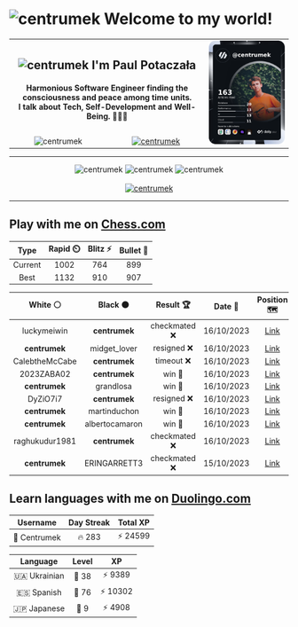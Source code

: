 <h1>
  <img
    src="https://emojis.slackmojis.com/emojis/images/1531849430/4246/blob-sunglasses.gif"
    width="30"
    alt="centrumek"
  />
  Welcome to my world!
</h1>

<table>
  <tbody>
    <tr>
      <td align="center" width="70%" colspan="2">
        <h2>
          <img
            src="https://raw.githubusercontent.com/MartinHeinz/MartinHeinz/master/wave.gif"
            width="30px"
            alt="centrumek"
          />
          I'm Paul Potaczała
        </h2>
        <h4>
          Harmonious Software Engineer finding the consciousness and peace among time units.
          <br/>
          I talk about Tech, Self-Development and Well-Being. 🌿🧘🚀
        </h4>
      </td>
      <td width="30%" rowspan="2">
        <a href="https://app.daily.dev/centrumek">
          <img
            src="./devcard.png"
            alt="centrumek"
          />
        </a>
      </td>
    </tr>
    <tr align="center">
      <td>
        <img
          src="https://komarev.com/ghpvc/?username=centrumek&label=visitors&color=0e75b6&style=flat"
          alt="centrumek"
        >
      </td>
      <td>
        <a href="https://stackoverflow.com/users/14496012/centrumek">
          <img
            src="https://stackoverflow.com/users/flair/14496012.png?theme=dark"
            alt="centrumek"
          >
        </a>
      </td>
    </tr>
  </tbody>
</table>

---
<div align="center">
  <img 
    src="https://github-readme-stats.vercel.app/api?username=centrumek&show_icons=true&count_private=true&theme=dark&hide_border=true&hide=issues,contribs&bg_color=00000000"
    alt="centrumek"
  />
  <img
    src="https://github-readme-stats.vercel.app/api/top-langs/?username=centrumek&layout=compact&hide_border=true&theme=dark&bg_color=00000000&langs_count=6&exclude_repo=air-statistic-app"
    alt="centrumek"
  />
  <img 
    src="https://github-readme-streak-stats.herokuapp.com?user=centrumek&theme=dark&hide_border=true&background=FFFFFF00"
    alt="centrumek"
  />
  <br/>
  <br/>
  <a href="https://www.buymeacoffee.com/centrumek">
    <img
      src="https://cdn.buymeacoffee.com/buttons/v2/default-orange.png"
      height="50"
      width="210"
      alt="centrumek"
    />
  </a>
</div>

---

## Play with me on [Chess.com](https://www.chess.com/member/centrumek)

<div align="center">
<!--START_SECTION:chessStats-->
<!-- Automatically generated with https://github.com/Balastrong/chess-stats-action -->

| Type | Rapid ⏲️ | Blitz ⚡ | Bullet 🔫 |
|:---:|:---:|:---:|:---:|
| Current | 1002 | 764 | 899 |
| Best | 1132 | 910 | 907 |

| White ⚪ | Black ⚫ | Result 🏆 | Date 📅 | Position 🗺️ | Type 🕕 |
|:---:|:---:|:---:|:---:|:---:|:---:|
| luckymeiwin | **centrumek** | checkmated ❌ | 16/10/2023 | <a href="http://www.ee.unb.ca/cgi-bin/tervo/fen.pl?select=3kR3/2p4p/2B3p1/1P2P3/3P2p1/4n2P/8/6K1 b - -">Link</a> | Blitz |
| **centrumek** | midget_lover | resigned ❌ | 16/10/2023 | <a href="http://www.ee.unb.ca/cgi-bin/tervo/fen.pl?select=8/8/8/8/5K2/8/6k1/5q2 w - -">Link</a> | Blitz |
| CalebtheMcCabe | **centrumek** | timeout ❌ | 16/10/2023 | <a href="http://www.ee.unb.ca/cgi-bin/tervo/fen.pl?select=8/7p/PP3k2/1K4n1/3q4/8/8/8 b - -">Link</a> | Blitz |
| 2023ZABA02 | **centrumek** | win 🥇 | 16/10/2023 | <a href="http://www.ee.unb.ca/cgi-bin/tervo/fen.pl?select=2b2rk1/3q2pp/4pp2/Np6/1npP4/4P3/1P1NBPPP/Q3K2R w - -">Link</a> | Blitz |
| **centrumek** | grandlosa | win 🥇 | 16/10/2023 | <a href="http://www.ee.unb.ca/cgi-bin/tervo/fen.pl?select=3R2k1/r4p1p/2B1bB2/7p/p1p5/1p6/P1P2KPP/2R5 b - -">Link</a> | Blitz |
| DyZiO7i7 | **centrumek** | resigned ❌ | 16/10/2023 | <a href="http://www.ee.unb.ca/cgi-bin/tervo/fen.pl?select=Q7/3K4/8/3k4/p7/8/P7/8 b - -">Link</a> | Blitz |
| **centrumek** | martinduchon | win 🥇 | 16/10/2023 | <a href="http://www.ee.unb.ca/cgi-bin/tervo/fen.pl?select=8/p5pk/3R3p/2B5/4q3/5QPP/3p3K/8 b - -">Link</a> | Blitz |
| **centrumek** | albertocamaron | win 🥇 | 16/10/2023 | <a href="http://www.ee.unb.ca/cgi-bin/tervo/fen.pl?select=2R2k2/8/5K2/8/p4P2/7r/8/8 b - -">Link</a> | Blitz |
| raghukudur1981 | **centrumek** | checkmated ❌ | 16/10/2023 | <a href="http://www.ee.unb.ca/cgi-bin/tervo/fen.pl?select=8/p7/5R1P/1p2kR2/3p2r1/1P1P2p1/P5K1/8 b - -">Link</a> | Blitz |
| **centrumek** | ERINGARRETT3 | checkmated ❌ | 15/10/2023 | <a href="http://www.ee.unb.ca/cgi-bin/tervo/fen.pl?select=r3k2r/6pp/b1p1pp2/p1BP4/P2P2n1/4P3/3N1PPq/2RQR1K1 w kq -">Link</a> | Blitz |

<!--END_SECTION:chessStats-->
</div>

## Learn languages with me on [Duolingo.com](https://www.duolingo.com/profile/Centrumek)

<div align="center">
<!--START_SECTION:duolingoStats-->
<!-- Automatically generated with https://github.com/centrumek/duolingo-readme-stats-->

| Username | Day Streak | Total XP |
|:---:|:---:|:---:|
| 👤 Centrumek | 🔥 283 | ⚡ 24599 |

| Language | Level | XP |
|:---:|:---:|:---:|
| 🇺🇦 Ukrainian | 👑 38 | ⚡ 9389 |
| 🇪🇸 Spanish | 👑 76 | ⚡ 10302 |
| 🇯🇵 Japanese | 👑 9 | ⚡ 4908 |

<!--END_SECTION:duolingoStats-->
</div>
<!--
**centrumek/centrumek** is a ✨ _special_ ✨ repository because its `README.md` (this file) appears on your GitHub profile.

Here are some ideas to get you started:

- 🔭 I’m currently working on ...
- 🌱 I’m currently learning ...
- 👯 I’m looking to collaborate on ...
- 🤔 I’m looking for help with ...
- 💬 Ask me about ...
- 📫 How to reach me: ...
- 😄 Pronouns: ...
- ⚡ Fun fact: ...
-->
